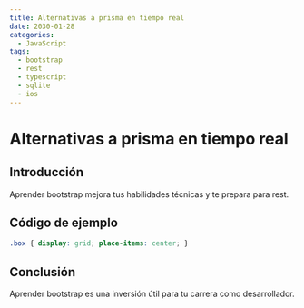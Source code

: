 ```yaml
---
title: Alternativas a prisma en tiempo real
date: 2030-01-28
categories:
  - JavaScript
tags:
  - bootstrap
  - rest
  - typescript
  - sqlite
  - ios
---
```


# Alternativas a prisma en tiempo real

## Introducción

Aprender bootstrap mejora tus habilidades técnicas y te prepara para rest.

## Código de ejemplo

```css
.box { display: grid; place-items: center; }
```

## Conclusión

Aprender bootstrap es una inversión útil para tu carrera como desarrollador.